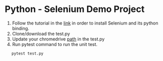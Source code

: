 # Python - Selenium Demo Project

1. Follow the tutorial in the [link](https://selenium-python.readthedocs.io/installation.html) in order to install Selenium and its python binding.
2. Clone/download the test.py 
3. Update your chromedrive [path](https://github.com/SU-CS308-22FA/selenium/blob/master/test.py#L9) in the test.py
4. Run pytest command to run the unit test.
```
   pytest test.py 
```
